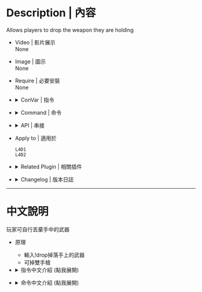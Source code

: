 
# Description | 內容
Allows players to drop the weapon they are holding

* Video | 影片展示
<br/>None

* Image | 圖示
<br/>None

* Require | 必要安裝
<br/>None

* <details><summary>ConVar | 指令</summary>

	* cfg\sourcemod\l4d_drop.cfg
		```php
		// Prevent players from dropping their secondaries? (Fixes bugs that can come with incapped weapons or A-Posing.)
		sm_drop_block_secondary "0"

		// Prevent players from dropping objects in between actions? (Fixes throwable cloning.) 1 = All weapons. 2 = Only throwables.
		sm_drop_block_mid_action "1"

		// Prevent players from dropping the M60? (Allows for better compatibility with certain plugins.)
		sm_drop_block_m60 "0"

		// Drop - sound file (relative to to sound/, empty=disable)
		sm_drop_soundfile "ui/gift_pickup.wav"
		```
</details>

* <details><summary>Command | 命令</summary>

	* **Drop weapon**
		```php
		sm_drop
		sm_g
		```
</details>

* <details><summary>API | 串接</summary>

	```php
	Registers a library name: l4d_drop
	```
	```c
	/**
	* @brief Called whenever weapon prepared to drop by plugin l4d_drop
	*
	* @param client        player index to be drop weapon
	* @param weapon        weapon index to be drop
	*
	* @return              Plugin_Continue to continuing dropping,
	*                      Plugin_Changed to change weapon target, otherwise to prevent weapon dropping.
	*/
	forward Action OnWeaponDrop(int client, int& weapon);
	```
</details>

* Apply to | 適用於
	```
	L4D1
	L4D2
	```

* <details><summary>Related Plugin | 相關插件</summary>

	1. [drop_secondary](https://github.com/fbef0102/L4D2-Plugins/tree/master/drop_secondary): Survivor players will drop their secondary weapon (including melee) when they die
	    > 死亡時掉落第二把武器
</details>

* <details><summary>Changelog | 版本日誌</summary>

	* v1.12 (2023-1-7)
		* Add Drop Sound
		* Add Cvars

	* v1.11 (2023-10-28)
		* Optimize code and improve performance
		* Add inc file

	* v1.10 (2022-12-1)
		* Add OnWeaponDrop API, thanks to NoroHime. Called whenever weapon prepared to drop by this plugin.

	* v1.9
		* Can't drop weapons when survivor is hanging from ledge, incapacitated, or pinned by infected attacker
		* Drop single pistol instead of dual pistols

	* v1.7
		* [Shadowysn's fork](https://forums.alliedmods.net/showpost.php?p=2763385&postcount=90)

	* 1.5
		* [Original Plugin by Machine](https://forums.alliedmods.net/showthread.php?t=123098)
</details>

- - - -
# 中文說明
玩家可自行丟棄手中的武器

* 原理
    * 輸入!drop掉落手上的武器
    * 可掉雙手槍

* <details><summary>指令中文介紹 (點我展開)</summary>

	* cfg\sourcemod\l4d_drop.cfg
		```php
		// 為1時，禁止丟棄副武器 (避免玩家手上空空如也)
		sm_drop_block_secondary "0"

		// 為1時，所有武器在裝彈、切換、開槍、投擲....時禁止丟棄
		// 為2時，只有投擲物品禁止丟棄
		sm_drop_block_mid_action "1"

		// 為1時，禁止丟棄M60 (搭配其他有使用M60相關的插件)
		sm_drop_block_m60 "0"

		// 丟棄武器的音效檔案 (路徑相對於 sound 資料夾, 空=無音效)
		sm_drop_soundfile "ui/gift_pickup.wav"
		```
</details>

* <details><summary>命令中文介紹 (點我展開)</summary>

	* **丟棄手中的武器**
		```php
		sm_drop
		sm_g
		```
</details>